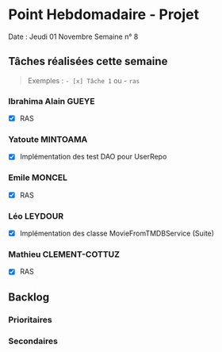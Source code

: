 # Point Hebdomadaire - Projet

Date : Jeudi 01 Novembre
Semaine n° 8

## Tâches réalisées cette semaine

> Exemples : `- [x] Tâche 1` ou - `ras`

### Ibrahima Alain GUEYE

- [x] RAS

### Yatoute MINTOAMA

- [x] Implémentation des test DAO pour UserRepo

### Emile MONCEL

- [x] RAS 

### Léo LEYDOUR

- [x] Implémentation des classe MovieFromTMDBService (Suite)

### Mathieu CLEMENT-COTTUZ

- [x] RAS

## Backlog



### Prioritaires

### Secondaires
